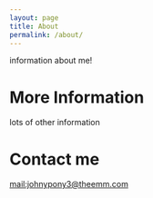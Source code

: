 ```yaml
---
layout: page
title: About
permalink: /about/
---
```


information about me!

# More Information

lots of other information

# Contact me

<mail:johnypony3@theemm.com>
